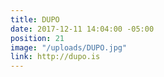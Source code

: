 ```yaml
---
title: DUPO
date: 2017-12-11 14:04:00 -05:00
position: 21
image: "/uploads/DUPO.jpg"
link: http://dupo.is
---
```


